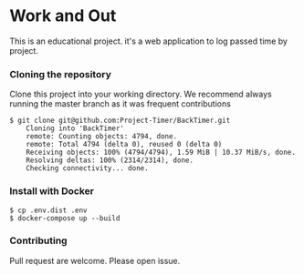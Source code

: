 #  Work and Out
This is an educational project. it's a web application to log passed time by project.

### Cloning the repository

Clone this project into your working directory. We recommend always running the master branch as it was frequent contributions 

```
$ git clone git@github.com:Project-Timer/BackTimer.git
    Cloning into 'BackTimer'
    remote: Counting objects: 4794, done.
    remote: Total 4794 (delta 0), reused 0 (delta 0)
    Receiving objects: 100% (4794/4794), 1.59 MiB | 10.37 MiB/s, done.
    Resolving deltas: 100% (2314/2314), done.
    Checking connectivity... done.
```

### Install with Docker

```
$ cp .env.dist .env
$ docker-compose up --build
```

### Contributing
Pull request are welcome. Please open issue.
